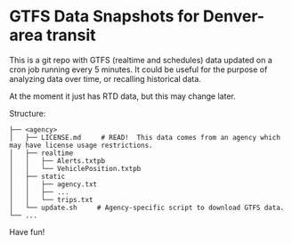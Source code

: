 # GTFS Data Snapshots for Denver-area transit

This is a git repo with GTFS (realtime and schedules) data updated on a cron job
running every 5 minutes.  It could be useful for the purpose of analyzing data
over time, or recalling historical data.

At the moment it just has RTD data, but this may change later.

Structure:

```
├── <agency>
│   ├── LICENSE.md     # READ!  This data comes from an agency which may have license usage restrictions.
│   ├── realtime
│   │   ├── Alerts.txtpb
│   │   └── VehiclePosition.txtpb
│   ├── static
│   │   ├── agency.txt
│   │   ├── ...
│   │   └── trips.txt
│   └── update.sh     # Agency-specific script to download GTFS data.
└── ...
```

Have fun!
